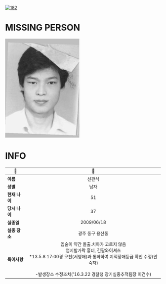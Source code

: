 [![182](https://img.shields.io/badge/%EC%8B%A4%EC%A2%85%EC%8B%A0%EA%B3%A0%EB%8A%94%20%EA%B5%AD%EB%B2%88%EC%97%86%EC%9D%B4-182-blue)](http://safe182.go.kr/index.do)

# MISSING PERSON

<img src="./missing_person.jpg">

# INFO

|🔑|💎|
|--|:--:|
|**이름**|신관식|
|**성별**|남자|
|**현재 나이**|51|
|**당시 나이**|37|
|**실종일**|2009/06/18|
|**실종 장소**|광주 동구 용산동 |
|**특이사항**|입술이 약간 돌출.치아가 고르지 않음</br>엄지발가락 흉터, 긴팔와이셔츠</br>*13.5.8 17:00경 모친(서영애)과 통화하여 지적장애등급 확인 수정(안숙자)</br></br>-발생장소 수정조치('16.3.22 경찰청 장기실종추적팀장 이건수)|
